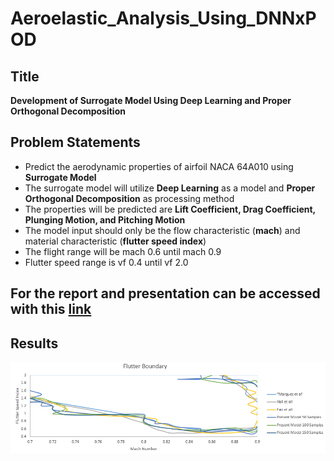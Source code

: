 # Aeroelastic_Analysis_Using_DNNxPOD
## Title
**Development of Surrogate Model Using Deep Learning and Proper Orthogonal Decomposition**
## Problem Statements
- Predict the aerodynamic properties of airfoil NACA 64A010 using **Surrogate Model**
- The surrogate model will utilize **Deep Learning** as a model and **Proper Orthogonal Decomposition** as processing method
- The properties will be predicted are **Lift Coefficient, Drag Coefficient, Plunging Motion, and Pitching Motion**
- The model input should only be the flow characteristic (**mach**) and material characteristic (**flutter speed index**)
- The flight range will be mach 0.6 until mach 0.9
- Flutter speed range is vf 0.4 until vf 2.0

## For the report and presentation can be accessed with this [link](https://drive.google.com/drive/folders/1zJuHXgfFVUvrg6ptpNstRcuq0sfXN0bq?usp=share_link)

## Results
<p align="center">
  <img src="https://github.com/KukuhIksanMusyahada/Aeroelastic_Analysis_Using_DNNxPOD/blob/fc0479981278fbd4e43d5540213200ee6842f7a6/flutter_boundary_compared1.png">
</p>

